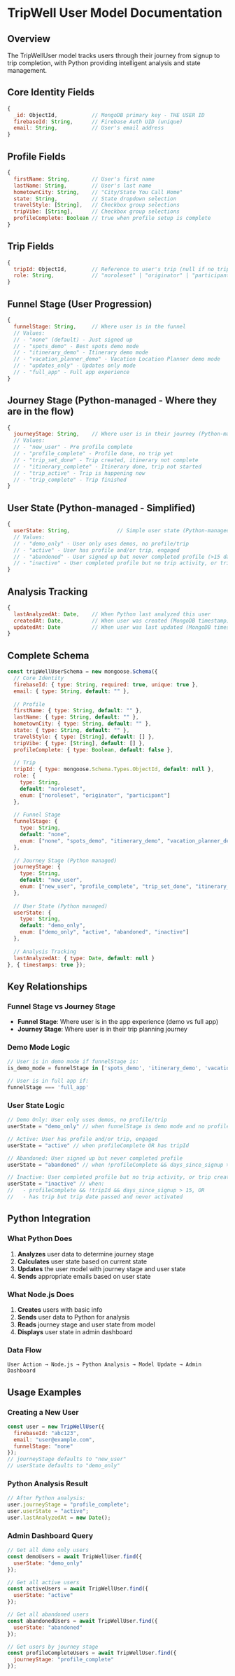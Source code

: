 # TripWell User Model Documentation

## Overview
The TripWellUser model tracks users through their journey from signup to trip completion, with Python providing intelligent analysis and state management.

## Core Identity Fields
```javascript
{
  _id: ObjectId,           // MongoDB primary key - THE USER ID
  firebaseId: String,      // Firebase Auth UID (unique)
  email: String,           // User's email address
}
```

## Profile Fields
```javascript
{
  firstName: String,       // User's first name
  lastName: String,        // User's last name
  hometownCity: String,    // "City/State You Call Home"
  state: String,           // State dropdown selection
  travelStyle: [String],   // Checkbox group selections
  tripVibe: [String],      // Checkbox group selections
  profileComplete: Boolean // true when profile setup is complete
}
```

## Trip Fields
```javascript
{
  tripId: ObjectId,        // Reference to user's trip (null if no trip)
  role: String,            // "noroleset" | "originator" | "participant"
}
```

## Funnel Stage (User Progression)
```javascript
{
  funnelStage: String,     // Where user is in the funnel
  // Values:
  // - "none" (default) - Just signed up
  // - "spots_demo" - Best spots demo mode
  // - "itinerary_demo" - Itinerary demo mode  
  // - "vacation_planner_demo" - Vacation Location Planner demo mode
  // - "updates_only" - Updates only mode
  // - "full_app" - Full app experience
}
```

## Journey Stage (Python-managed - Where they are in the flow)
```javascript
{
  journeyStage: String,    // Where user is in their journey (Python-managed)
  // Values:
  // - "new_user" - Pre profile complete
  // - "profile_complete" - Profile done, no trip yet
  // - "trip_set_done" - Trip created, itinerary not complete
  // - "itinerary_complete" - Itinerary done, trip not started
  // - "trip_active" - Trip is happening now
  // - "trip_complete" - Trip finished
}
```

## User State (Python-managed - Simplified)
```javascript
{
  userState: String,               // Simple user state (Python-managed)
  // Values:
  // - "demo_only" - User only uses demos, no profile/trip
  // - "active" - User has profile and/or trip, engaged
  // - "abandoned" - User signed up but never completed profile (>15 days)
  // - "inactive" - User completed profile but no trip activity, or trip created but never activated and date passed
}
```

## Analysis Tracking
```javascript
{
  lastAnalyzedAt: Date,    // When Python last analyzed this user
  createdAt: Date,         // When user was created (MongoDB timestamp)
  updatedAt: Date          // When user was last updated (MongoDB timestamp)
}
```

## Complete Schema
```javascript
const tripWellUserSchema = new mongoose.Schema({
  // Core Identity
  firebaseId: { type: String, required: true, unique: true },
  email: { type: String, default: "" },
  
  // Profile
  firstName: { type: String, default: "" },
  lastName: { type: String, default: "" },
  hometownCity: { type: String, default: "" },
  state: { type: String, default: "" },
  travelStyle: { type: [String], default: [] },
  tripVibe: { type: [String], default: [] },
  profileComplete: { type: Boolean, default: false },
  
  // Trip
  tripId: { type: mongoose.Schema.Types.ObjectId, default: null },
  role: { 
    type: String, 
    default: "noroleset",
    enum: ["noroleset", "originator", "participant"]
  },
  
  // Funnel Stage
  funnelStage: {
    type: String,
    default: "none",
    enum: ["none", "spots_demo", "itinerary_demo", "vacation_planner_demo", "updates_only", "full_app"]
  },
  
  // Journey Stage (Python managed)
  journeyStage: {
    type: String,
    default: "new_user",
    enum: ["new_user", "profile_complete", "trip_set_done", "itinerary_complete", "trip_active", "trip_complete"]
  },
  
  // User State (Python managed)
  userState: {
    type: String,
    default: "demo_only",
    enum: ["demo_only", "active", "abandoned", "inactive"]
  },
  
  // Analysis Tracking
  lastAnalyzedAt: { type: Date, default: null }
}, { timestamps: true });
```

## Key Relationships

### Funnel Stage vs Journey Stage
- **Funnel Stage**: Where user is in the app experience (demo vs full app)
- **Journey Stage**: Where user is in their trip planning journey

### Demo Mode Logic
```javascript
// User is in demo mode if funnelStage is:
is_demo_mode = funnelStage in ['spots_demo', 'itinerary_demo', 'vacation_planner_demo']

// User is in full app if:
funnelStage === 'full_app'
```

### User State Logic
```javascript
// Demo Only: User only uses demos, no profile/trip
userState = "demo_only" // when funnelStage is demo mode and no profile

// Active: User has profile and/or trip, engaged
userState = "active" // when profileComplete OR has tripId

// Abandoned: User signed up but never completed profile
userState = "abandoned" // when !profileComplete && days_since_signup > 15

// Inactive: User completed profile but no trip activity, or trip created but never activated and date passed
userState = "inactive" // when:
//   - profileComplete && !tripId && days_since_signup > 15, OR
//   - has trip but trip date passed and never activated
```

## Python Integration

### What Python Does
1. **Analyzes** user data to determine journey stage
2. **Calculates** user state based on current state
3. **Updates** the user model with journey stage and user state
4. **Sends** appropriate emails based on user state

### What Node.js Does
1. **Creates** users with basic info
2. **Sends** user data to Python for analysis
3. **Reads** journey stage and user state from model
4. **Displays** user state in admin dashboard

### Data Flow
```
User Action → Node.js → Python Analysis → Model Update → Admin Dashboard
```

## Usage Examples

### Creating a New User
```javascript
const user = new TripWellUser({
  firebaseId: "abc123",
  email: "user@example.com",
  funnelStage: "none"
});
// journeyStage defaults to "new_user"
// userState defaults to "demo_only"
```

### Python Analysis Result
```javascript
// After Python analysis:
user.journeyStage = "profile_complete";
user.userState = "active";
user.lastAnalyzedAt = new Date();
```

### Admin Dashboard Query
```javascript
// Get all demo only users
const demoUsers = await TripWellUser.find({
  userState: "demo_only"
});

// Get all active users
const activeUsers = await TripWellUser.find({
  userState: "active"
});

// Get all abandoned users
const abandonedUsers = await TripWellUser.find({
  userState: "abandoned"
});

// Get users by journey stage
const profileCompleteUsers = await TripWellUser.find({
  journeyStage: "profile_complete"
});
```
